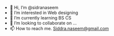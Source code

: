 - 👋 Hi, I’m @sidranaseem
- 👀 I’m interested in Web designing
- 🌱 I’m currently learning BS CS
- 💞️ I’m looking to collaborate on ...
- 📫 How to reach me. Siddra.naseem@gmail.com

<!---
sidranaseem/sidranaseem is a ✨ special ✨ repository because its `README.md` (this file) appears on your GitHub profile.
You can click the Preview link to take a look at your changes.
--->
